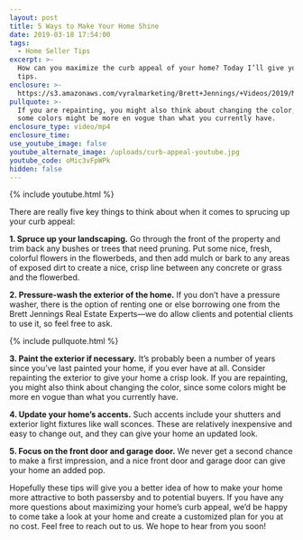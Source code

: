 ```yaml
---
layout: post
title: 5 Ways to Make Your Home Shine
date: 2019-03-18 17:54:00
tags:
  - Home Seller Tips
excerpt: >-
  How can you maximize the curb appeal of your home? Today I’ll give you a few
  tips.
enclosure: >-
  https://s3.amazonaws.com/vyralmarketing/Brett+Jennings/+Videos/2019/March/Real+Estate+Experts-+5+Ways+to+Make+Your+Home+Shine.mp4
pullquote: >-
  If you are repainting, you might also think about changing the color, since
  some colors might be more en vogue than what you currently have.
enclosure_type: video/mp4
enclosure_time:
use_youtube_image: false
youtube_alternate_image: /uploads/curb-appeal-youtube.jpg
youtube_code: oMic3vFpWPk
hidden: false
---
```


{% include youtube.html %}

There are really five key things to think about when it comes to sprucing up your curb appeal:

**1. Spruce up your landscaping.** Go through the front of the property and trim back any bushes or trees that need pruning. Put some nice, fresh, colorful flowers in the flowerbeds, and then add mulch or bark to any areas of exposed dirt to create a nice, crisp line between any concrete or grass and the flowerbed. 

**2. Pressure-wash the exterior of the home.** If you don’t have a pressure washer, there is the option of renting one or else borrowing one from the Brett Jennings Real Estate Experts—we do allow clients and potential clients to use it, so feel free to ask.

{% include pullquote.html %}

**3. Paint the exterior if necessary.** It’s probably been a number of years since you’ve last painted your home, if you ever have at all. Consider repainting the exterior to give your home a crisp look. If you are repainting, you might also think about changing the color, since some colors might be more en vogue than what you currently have.

**4. Update your home’s accents.** Such accents include your shutters and exterior light fixtures like wall sconces. These are relatively inexpensive and easy to change out, and they can give your home an updated look.

**5. Focus on the front door and garage door.** We never get a second chance to make a first impression, and a nice front door and garage door can give your home an added pop.

Hopefully these tips will give you a better idea of how to make your home more attractive to both passersby and to potential buyers. If you have any more questions about maximizing your home’s curb appeal, we’d be happy to come take a look at your home and create a customized plan for you at no cost. Feel free to reach out to us. We hope to hear from you soon!